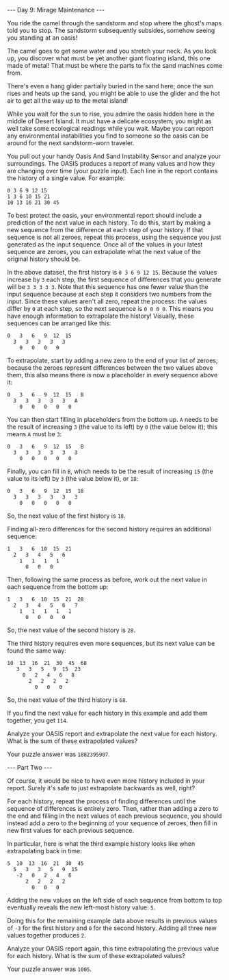 --- Day 9: Mirage Maintenance ---

You ride the camel through the sandstorm and stop where the ghost's maps told
you to stop. The sandstorm subsequently subsides, somehow seeing you standing
at an oasis!

The camel goes to get some water and you stretch your neck. As you look up, you
discover what must be yet another giant floating island, this one made of
metal! That must be where the parts to fix the sand machines come from.

There's even a hang glider partially buried in the sand here; once the sun
rises and heats up the sand, you might be able to use the glider and the hot
air to get all the way up to the metal island!

While you wait for the sun to rise, you admire the oasis hidden here in the
middle of Desert Island. It must have a delicate ecosystem; you might as well
take some ecological readings while you wait. Maybe you can report any
environmental instabilities you find to someone so the oasis can be around for
the next sandstorm-worn traveler.

You pull out your handy Oasis And Sand Instability Sensor and analyze your
surroundings. The OASIS produces a report of many values and how they are
changing over time (your puzzle input). Each line in the report contains the
history of a single value. For example:

```
0 3 6 9 12 15
1 3 6 10 15 21
10 13 16 21 30 45
```

To best protect the oasis, your environmental report should include a
prediction of the next value in each history. To do this, start by making a new
sequence from the difference at each step of your history. If that sequence is
not all zeroes, repeat this process, using the sequence you just generated as
the input sequence. Once all of the values in your latest sequence are zeroes,
you can extrapolate what the next value of the original history should be.

In the above dataset, the first history is `0 3 6 9 12 15`. Because the values
increase by `3` each step, the first sequence of differences that you generate
will be `3 3 3 3 3`. Note that this sequence has one fewer value than the input
sequence because at each step it considers two numbers from the input. Since
these values aren't all zero, repeat the process: the values differ by `0` at
each step, so the next sequence is `0 0 0 0`. This means you have enough
information to extrapolate the history! Visually, these sequences can be
arranged like this:

```
0   3   6   9  12  15
  3   3   3   3   3
    0   0   0   0
```

To extrapolate, start by adding a new zero to the end of your list of zeroes;
because the zeroes represent differences between the two values above them,
this also means there is now a placeholder in every sequence above it:

```
0   3   6   9  12  15   B
  3   3   3   3   3   A
    0   0   0   0   0
```

You can then start filling in placeholders from the bottom up. `A` needs to be
the result of increasing `3` (the value to its left) by `0` (the value below
it); this means `A` must be `3`:

```
0   3   6   9  12  15   B
  3   3   3   3   3   3
    0   0   0   0   0
```

Finally, you can fill in `B`, which needs to be the result of increasing `15`
(the value to its left) by `3` (the value below it), or `18`:

```
0   3   6   9  12  15  18
  3   3   3   3   3   3
    0   0   0   0   0
```

So, the next value of the first history is `18`.

Finding all-zero differences for the second history requires an additional
sequence:

```
1   3   6  10  15  21
  2   3   4   5   6
    1   1   1   1
      0   0   0
```

Then, following the same process as before, work out the next value in each
sequence from the bottom up:

```
1   3   6  10  15  21  28
  2   3   4   5   6   7
    1   1   1   1   1
      0   0   0   0
```

So, the next value of the second history is `28`.

The third history requires even more sequences, but its next value can be found
the same way:

```
10  13  16  21  30  45  68
   3   3   5   9  15  23
     0   2   4   6   8
       2   2   2   2
         0   0   0
```

So, the next value of the third history is `68`.

If you find the next value for each history in this example and add them
together, you get `114`.

Analyze your OASIS report and extrapolate the next value for each history. What
is the sum of these extrapolated values?

Your puzzle answer was `1882395907`.

--- Part Two ---

Of course, it would be nice to have even more history included in your report.
Surely it's safe to just extrapolate backwards as well, right?

For each history, repeat the process of finding differences until the sequence
of differences is entirely zero. Then, rather than adding a zero to the end and
filling in the next values of each previous sequence, you should instead add a
zero to the beginning of your sequence of zeroes, then fill in new first values
for each previous sequence.

In particular, here is what the third example history looks like when
extrapolating back in time:

```
5  10  13  16  21  30  45
  5   3   3   5   9  15
   -2   0   2   4   6
      2   2   2   2
        0   0   0
```

Adding the new values on the left side of each sequence from bottom to top
eventually reveals the new left-most history value: `5`.

Doing this for the remaining example data above results in previous values of
`-3` for the first history and `0` for the second history. Adding all three new
values together produces `2`.

Analyze your OASIS report again, this time extrapolating the previous value for
each history. What is the sum of these extrapolated values?

Your puzzle answer was `1005`.
